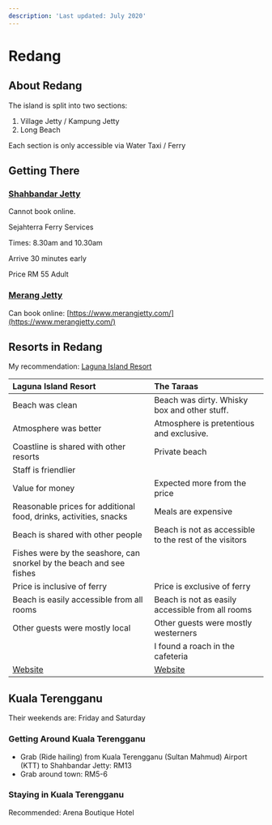 ```yaml
---
description: 'Last updated: July 2020'
---
```


# Redang

## About Redang

The island is split into two sections:

1. Village Jetty / Kampung Jetty
2. Long Beach

Each section is only accessible via Water Taxi / Ferry

## Getting There

### [Shahbandar Jetty](https://maps.google.com/?cid=4928973722589136690)

Cannot book online.

Sejahterra Ferry Services

Times: 8.30am and 10.30am

Arrive 30 minutes early

Price RM 55 Adult

### [Merang Jetty](https://maps.google.com/?cid=18423667183007647679)

Can book online: [https://www.merangjetty.com/](https://www.merangjetty.com/)

## Resorts in Redang

My recommendation: [Laguna Island Resort](https://www.lagunaredang.com.my/)

| Laguna Island Resort | The Taraas |
| :--- | :--- |
| Beach was clean | Beach was dirty. Whisky box and other stuff. |
| Atmosphere was better | Atmosphere is pretentious and exclusive. |
| Coastline is shared with other resorts | Private beach |
| Staff is friendlier |  |
| Value for money | Expected more from the price |
| Reasonable prices for additional food, drinks, activities, snacks | Meals are expensive |
| Beach is shared with other people | Beach is not as accessible to the rest of the visitors |
| Fishes were by the seashore, can snorkel by the beach and see fishes |  |
| Price is inclusive of ferry | Price is exclusive of ferry |
| Beach is easily accessible from all rooms | Beach is not as easily accessible from all rooms |
| Other guests were mostly local | Other guests were mostly westerners |
|  | I found a roach in the cafeteria |
| [Website](https://www.lagunaredang.com.my/) | [Website](https://www.thetaaras.com/) |

## Kuala Terengganu

Their weekends are: Friday and Saturday

### Getting Around Kuala Terengganu

* Grab \(Ride hailing\) from Kuala Terengganu \(Sultan Mahmud\) Airport \(KTT\) to Shahbandar Jetty: RM13
* Grab around town: RM5-6

### Staying in Kuala Terengganu

Recommended: Arena Boutique Hotel

